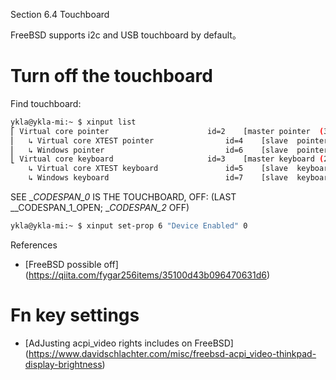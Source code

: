 Section 6.4 Touchboard

FreeBSD supports i2c and USB touchboard by default。

# Turn off the touchboard

Find touchboard:

```sh
ykla@ykla-mi:~ $ xinput list
⎡ Virtual core pointer                    	id=2	[master pointer  (3)]
⎜   ↳ Virtual core XTEST pointer              	id=4	[slave  pointer  (2)]
⎜   ↳ Windows pointer                         	id=6	[slave  pointer  (2)]
⎣ Virtual core keyboard                   	id=3	[master keyboard (2)]
    ↳ Virtual core XTEST keyboard             	id=5	[slave  keyboard (3)]
    ↳ Windows keyboard                        	id=7	[slave  keyboard (3)]
```

SEE __CODESPAN_0_ IS THE TOUCHBOARD, OFF: (LAST __CODESPAN_1_OPEN; __CODESPAN_2_ OFF)

```sh
ykla@ykla-mi:~ $ xinput set-prop 6 "Device Enabled" 0
```

References

- [FreeBSD possible off] (https://qiita.com/fygar256items/35100d43b096470631d6)

# Fn key settings


- [AdJusting acpi_video rights includes on FreeBSD] (https://www.davidschlachter.com/misc/freebsd-acpi_video-thinkpad-display-brightness)
